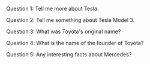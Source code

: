 Question 1: Tell me more about Tesla.

Question 2: Tell me something about Tesla Model 3.

Question 3: What was Toyota's original name?

Question 4: What is the name of the founder of Toyota?

Question 5: Any interesting facts about Mercedes?